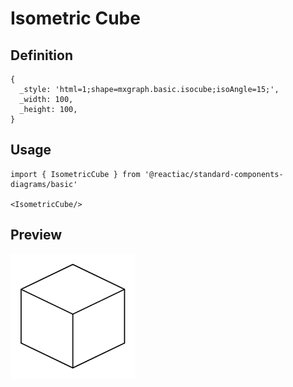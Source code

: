 # Isometric Cube

## Definition

```
{
  _style: 'html=1;shape=mxgraph.basic.isocube;isoAngle=15;',
  _width: 100,
  _height: 100,
}
```

## Usage

```
import { IsometricCube } from '@reactiac/standard-components-diagrams/basic'

<IsometricCube/>
```

## Preview

<img src="./isometric-cube.png" width="200"/>
